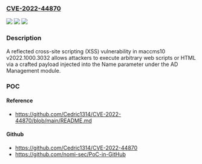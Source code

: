 ### [CVE-2022-44870](https://cve.mitre.org/cgi-bin/cvename.cgi?name=CVE-2022-44870)
![](https://img.shields.io/static/v1?label=Product&message=n%2Fa&color=blue)
![](https://img.shields.io/static/v1?label=Version&message=n%2Fa&color=blue)
![](https://img.shields.io/static/v1?label=Vulnerability&message=n%2Fa&color=brighgreen)

### Description

A reflected cross-site scripting (XSS) vulnerability in maccms10 v2022.1000.3032 allows attackers to execute arbitrary web scripts or HTML via a crafted payload injected into the Name parameter under the AD Management module.

### POC

#### Reference
- https://github.com/Cedric1314/CVE-2022-44870/blob/main/README.md

#### Github
- https://github.com/Cedric1314/CVE-2022-44870
- https://github.com/nomi-sec/PoC-in-GitHub

